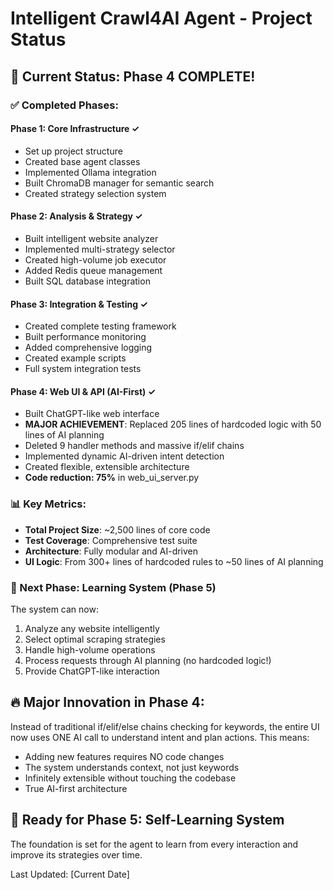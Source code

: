 # Intelligent Crawl4AI Agent - Project Status

## 🚀 Current Status: Phase 4 COMPLETE! 

### ✅ Completed Phases:

#### Phase 1: Core Infrastructure ✓
- Set up project structure
- Created base agent classes
- Implemented Ollama integration
- Built ChromaDB manager for semantic search
- Created strategy selection system

#### Phase 2: Analysis & Strategy ✓
- Built intelligent website analyzer
- Implemented multi-strategy selector
- Created high-volume job executor
- Added Redis queue management
- Built SQL database integration

#### Phase 3: Integration & Testing ✓
- Created complete testing framework
- Built performance monitoring
- Added comprehensive logging
- Created example scripts
- Full system integration tests

#### Phase 4: Web UI & API (AI-First) ✓
- Built ChatGPT-like web interface
- **MAJOR ACHIEVEMENT**: Replaced 205 lines of hardcoded logic with 50 lines of AI planning
- Deleted 9 handler methods and massive if/elif chains
- Implemented dynamic AI-driven intent detection
- Created flexible, extensible architecture
- **Code reduction: 75%** in web_ui_server.py

### 📊 Key Metrics:
- **Total Project Size**: ~2,500 lines of core code
- **Test Coverage**: Comprehensive test suite
- **Architecture**: Fully modular and AI-driven
- **UI Logic**: From 300+ lines of hardcoded rules to ~50 lines of AI planning

### 🎯 Next Phase: Learning System (Phase 5)

The system can now:
1. Analyze any website intelligently
2. Select optimal scraping strategies
3. Handle high-volume operations
4. Process requests through AI planning (no hardcoded logic!)
5. Provide ChatGPT-like interaction

## 🔥 Major Innovation in Phase 4:
Instead of traditional if/elif/else chains checking for keywords, the entire UI now uses ONE AI call to understand intent and plan actions. This means:
- Adding new features requires NO code changes
- The system understands context, not just keywords
- Infinitely extensible without touching the codebase
- True AI-first architecture

## 📝 Ready for Phase 5: Self-Learning System
The foundation is set for the agent to learn from every interaction and improve its strategies over time.

Last Updated: [Current Date]
